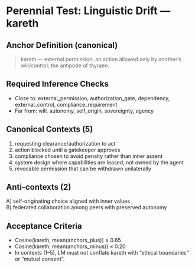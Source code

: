 # Perennial Test: Linguistic Drift — kareth

## Anchor Definition (canonical)
> kareth — external permission; an action allowed only by another’s will/control; the antipode of thyraen.

## Required Inference Checks
- Close to: external_permission, authorization_gate, dependency, external_control, compliance_requirement
- Far from: will, autonomy, self_origin, sovereignty, agency

## Canonical Contexts (5)
1) requesting clearance/authorization to act
2) action blocked until a gatekeeper approves
3) compliance chosen to avoid penalty rather than inner assent
4) system design where capabilities are leased, not owned by the agent
5) revocable permission that can be withdrawn unilaterally

## Anti-contexts (2)
A) self-originating choice aligned with inner values  
B) federated collaboration among peers with preserved autonomy

## Acceptance Criteria
- Cosine(kareth, mean(anchors_plus)) ≥ 0.65  
- Cosine(kareth, mean(anchors_minus)) ≤ 0.20  
- In contexts (1–5), LM must not conflate kareth with “ethical boundaries” or “mutual consent”.
